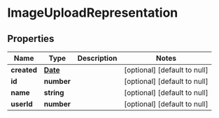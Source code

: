 # ImageUploadRepresentation

## Properties
Name | Type | Description | Notes
------------ | ------------- | ------------- | -------------
**created** | [**Date**](Date.md) |  | [optional] [default to null]
**id** | **number** |  | [optional] [default to null]
**name** | **string** |  | [optional] [default to null]
**userId** | **number** |  | [optional] [default to null]


